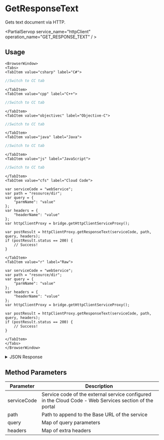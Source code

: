 # GetResponseText

Gets text document via HTTP.

<PartialServop service_name="httpClient" operation_name="GET_RESPONSE_TEXT" / >

## Usage

```mdx-code-block
<BrowserWindow>
<Tabs>
<TabItem value="csharp" label="C#">
```

```csharp
//Switch to CC tab
```

```mdx-code-block
</TabItem>
<TabItem value="cpp" label="C++">
```

```cpp
//Switch to CC tab
```

```mdx-code-block
</TabItem>
<TabItem value="objectivec" label="Objective-C">
```

```objectivec
//Switch to CC tab
```

```mdx-code-block
</TabItem>
<TabItem value="java" label="Java">
```

```java
//Switch to CC tab
```

```mdx-code-block
</TabItem>
<TabItem value="js" label="JavaScript">
```

```javascript
//Switch to CC tab
```

```mdx-code-block
</TabItem>
<TabItem value="cfs" label="Cloud Code">
```

```cfscript
var serviceCode = "webService";
var path = "resource/dir";
var query = {
    "parmName": "value"
};
var headers = {
    "headerName": "value"
};
var httpClientProxy = bridge.getHttpClientServiceProxy();

var postResult = httpClientProxy.getResponseText(serviceCode, path, query, headers);
if (postResult.status == 200) {
    // Success!
}
```

```mdx-code-block
</TabItem>
<TabItem value="r" label="Raw">
```

```cfscript
var serviceCode = "webService";
var path = "resource/dir";
var query = {
    "parmName": "value"
};
var headers = {
    "headerName": "value"
};
var httpClientProxy = bridge.getHttpClientServiceProxy();

var postResult = httpClientProxy.getResponseText(serviceCode, path, query, headers);
if (postResult.status == 200) {
    // Success!
}
```

```mdx-code-block
</TabItem>
</Tabs>
</BrowserWindow>
```

<details>
<summary>JSON Response</summary>

```json
{
    "status": 200,
    "data": {
        "statusCode": 200,
        "text": "text string"
    }
}
```
</details>

## Method Parameters
Parameter | Description
--------- | -----------
serviceCode | Service code of the external service configured in the Cloud Code - Web Services section of the portal
path | Path to append to the Base URL of the service
query | Map of query parameters
headers | Map of extra headers


